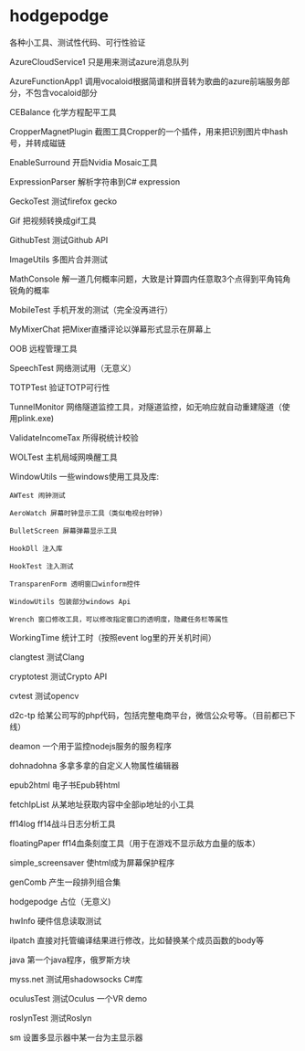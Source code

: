 # hodgepodge

各种小工具、测试性代码、可行性验证

AzureCloudService1 只是用来测试azure消息队列

AzureFunctionApp1 调用vocaloid根据简谱和拼音转为歌曲的azure前端服务部分，不包含vocaloid部分

CEBalance 化学方程配平工具

CropperMagnetPlugin 截图工具Cropper的一个插件，用来把识别图片中hash号，并转成磁链

EnableSurround 开启Nvidia Mosaic工具

ExpressionParser 解析字符串到C# expression

GeckoTest 测试firefox gecko

Gif 把视频转换成gif工具

GithubTest 测试Github API

ImageUtils 多图片合并测试

MathConsole 解一道几何概率问题，大致是计算圆内任意取3个点得到平角钝角锐角的概率

MobileTest 手机开发的测试（完全没再进行）

MyMixerChat 把Mixer直播评论以弹幕形式显示在屏幕上

OOB 远程管理工具

SpeechTest 网络测试用（无意义）

TOTPTest 验证TOTP可行性

TunnelMonitor 网络隧道监控工具，对隧道监控，如无响应就自动重建隧道（使用plink.exe)

ValidateIncomeTax 所得税统计校验

WOLTest 主机局域网唤醒工具

WindowUtils 一些windows使用工具及库:

    AWTest 闹钟测试
    
    AeroWatch 屏幕时钟显示工具（类似电视台时钟)
    
    BulletScreen 屏幕弹幕显示工具
    
    HookDll 注入库
    
    HookTest 注入测试
    
    TransparenForm 透明窗口winform控件
    
    WindowUtils 包装部分windows Api
    
    Wrench 窗口修改工具，可以修改指定窗口的透明度，隐藏任务栏等属性
    
WorkingTime 统计工时（按照event log里的开关机时间）

clangtest 测试Clang

cryptotest 测试Crypto API

cvtest 测试opencv

d2c-tp 给某公司写的php代码，包括完整电商平台，微信公众号等。（目前都已下线）

deamon 一个用于监控nodejs服务的服务程序

dohnadohna 多拿多拿的自定义人物属性编辑器

epub2html 电子书Epub转html

fetchIpList 从某地址获取内容中全部ip地址的小工具

ff14log ff14战斗日志分析工具

floatingPaper ff14血条刻度工具（用于在游戏不显示敌方血量的版本）

simple_screensaver 使html成为屏幕保护程序

genComb 产生一段排列组合集

hodgepodge 占位（无意义)

hwInfo 硬件信息读取测试

ilpatch 直接对托管编译结果进行修改，比如替换某个成员函数的body等

java 第一个java程序，俄罗斯方块

myss.net 测试用shadowsocks C#库

oculusTest 测试Oculus 一个VR demo 

roslynTest 测试Roslyn

sm 设置多显示器中某一台为主显示器
